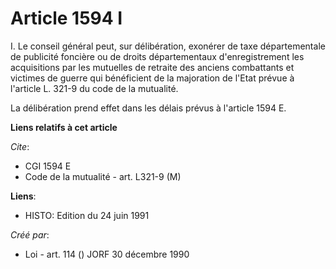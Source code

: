 # Article 1594 I

I. Le conseil général peut, sur délibération, exonérer de taxe départementale de publicité foncière ou de droits
départementaux d'enregistrement les acquisitions par les mutuelles de retraite des anciens combattants et victimes de guerre
qui bénéficient de la majoration de l'Etat prévue à l'article L. 321-9 du code de la mutualité.

La délibération prend effet dans les délais prévus à l'article 1594 E.

**Liens relatifs à cet article**

_Cite_:

  - CGI 1594 E
  - Code de la mutualité - art. L321-9 (M)

**Liens**:

  - HISTO: Edition du 24 juin 1991

_Créé par_:

  - Loi - art. 114 () JORF 30 décembre 1990
